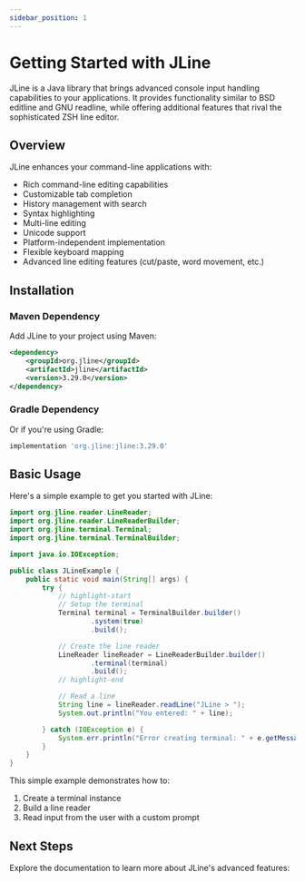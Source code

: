 ```yaml
---
sidebar_position: 1
---
```


# Getting Started with JLine

JLine is a Java library that brings advanced console input handling capabilities to your applications. It provides functionality similar to BSD editline and GNU readline, while offering additional features that rival the sophisticated ZSH line editor.

## Overview

JLine enhances your command-line applications with:

- Rich command-line editing capabilities
- Customizable tab completion
- History management with search
- Syntax highlighting
- Multi-line editing
- Unicode support
- Platform-independent implementation
- Flexible keyboard mapping
- Advanced line editing features (cut/paste, word movement, etc.)

## Installation

### Maven Dependency

Add JLine to your project using Maven:

```xml
<dependency>
    <groupId>org.jline</groupId>
    <artifactId>jline</artifactId>
    <version>3.29.0</version>
</dependency>
```

### Gradle Dependency

Or if you're using Gradle:

```groovy
implementation 'org.jline:jline:3.29.0'
```

## Basic Usage

Here's a simple example to get you started with JLine:

```java title="JLineExample.java" showLineNumbers
import org.jline.reader.LineReader;
import org.jline.reader.LineReaderBuilder;
import org.jline.terminal.Terminal;
import org.jline.terminal.TerminalBuilder;

import java.io.IOException;

public class JLineExample {
    public static void main(String[] args) {
        try {
            // highlight-start
            // Setup the terminal
            Terminal terminal = TerminalBuilder.builder()
                    .system(true)
                    .build();

            // Create the line reader
            LineReader lineReader = LineReaderBuilder.builder()
                    .terminal(terminal)
                    .build();
            // highlight-end

            // Read a line
            String line = lineReader.readLine("JLine > ");
            System.out.println("You entered: " + line);

        } catch (IOException e) {
            System.err.println("Error creating terminal: " + e.getMessage());
        }
    }
}
```

This simple example demonstrates how to:

1. Create a terminal instance
2. Build a line reader
3. Read input from the user with a custom prompt

## Next Steps

Explore the documentation to learn more about JLine's advanced features:
